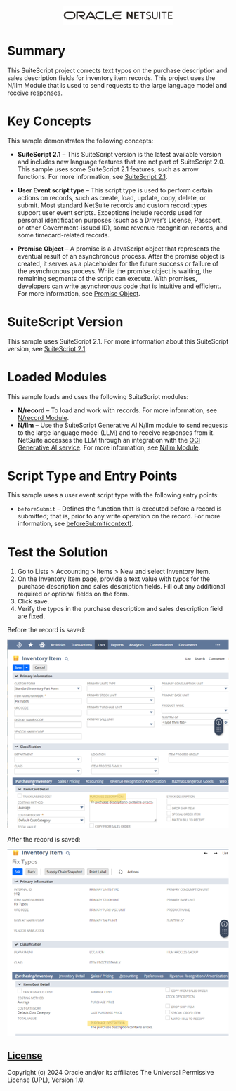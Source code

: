 <p align="center"><a href="#"><img width="250" src="assets/oracle_netsuite_logo.png"></a></p>

# Summary
This SuiteScript project corrects text typos on the purchase description and sales description fields for inventory item records. This project uses the N/llm Module that is used to send requests to the large language model and receive responses.

# Key Concepts
This sample demonstrates the following concepts:

* **SuiteScript 2.1** – This SuiteScript version is the latest available version and includes new language features that are not part of SuiteScript 2.0. This sample uses some SuiteScript 2.1 features, such as arrow functions. For more information, see [SuiteScript 2.1](https://system.netsuite.com/app/help/helpcenter.nl?fid=chapter_156042690639.html).

* **User Event script type** – This script type is used to perform certain actions on records, such as create, load, update, copy, delete, or submit. Most standard NetSuite records and custom record types support user event scripts. Exceptions include records used for personal identification purposes (such as a Driver’s License, Passport, or other Government-issued ID), some revenue recognition records, and some timecard-related records.

* **Promise Object** – A promise is a JavaScript object that represents the eventual result of an asynchronous process. After the promise object is created, it serves as a placeholder for the future success or failure of the asynchronous process. While the promise object is waiting, the remaining segments of the script can execute. With promises, developers can write asynchronous code that is intuitive and efficient. For more information, see [Promise Object](https://docs.oracle.com/en/cloud/saas/netsuite/ns-online-help/section_4387812940.html).

# SuiteScript Version
This sample uses SuiteScript 2.1. For more information about this SuiteScript version, see [SuiteScript 2.1](https://system.netsuite.com/app/help/helpcenter.nl?fid=chapter_156042690639.html).

# Loaded Modules
This sample loads and uses the following SuiteScript modules:

* **N/record** – To load and work with records. For more information, see [N/record Module](https://system.netsuite.com/app/help/helpcenter.nl?fid=section_4267255811.html).
* **N/llm** – Use the SuiteScript Generative AI N/llm module to send requests to the large language model (LLM) and to receive responses from it. NetSuite accesses the LLM through an integration with the [OCI Generative AI service](https://docs.oracle.com/en-us/iaas/Content/generative-ai/home.htm). For more information, see [N/llm Module](https://docs.oracle.com/en/cloud/saas/netsuite/ns-online-help/article_9123730083.html).

# Script Type and Entry Points
This sample uses a user event script type with the following entry points: 

* `beforeSubmit` – Defines the function that is executed before a record is submitted; that is, prior to any write operation on the record. For more information, see [beforeSubmit(context)](https://docs.oracle.com/en/cloud/saas/netsuite/ns-online-help/section_4407992070.html).

# Test the Solution
1. Go to Lists > Accounting > Items > New and select Inventory Item.
2. On the Inventory Item page, provide a text value with typos for the purchase description and sales description fields. Fill out any additional required or optional fields on the form.
3. Click save.
4. Verify the typos in the purchase description and sales description field are fixed.

Before the record is saved:
<p align="left"><a href="#"><img width="600" src="assets/before_typo.png"></a></p>


After the record is saved:
<p align="left"><a href="#"><img width="600" src="assets/after_typo.png"></a></p>


## [License](./LICENSE.txt)
Copyright (c) 2024 Oracle and/or its affiliates The Universal Permissive License (UPL), Version 1.0.
